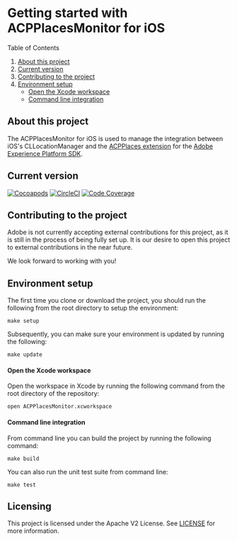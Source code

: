 # Getting started with ACPPlacesMonitor for iOS

Table of Contents

1. [About this project](#about-this-project)
2. [Current version](#current-version)
3. [Contributing to the project](#contributing-to-the-project)
4. [Environment setup](#environment-setup)
    - [Open the Xcode workspace](#open-the-xcode-workspace)
    - [Command line integration](#command-line-integration)    

## About this project

The ACPPlacesMonitor for iOS is used to manage the integration between iOS's CLLocationManager and the [ACPPlaces extension](https://cocoapods.org/pods/ACPPlaces) for the [Adobe Experience Platform SDK](https://github.com/Adobe-Marketing-Cloud/acp-sdks).

## Current version

[![Cocoapods](https://img.shields.io/cocoapods/v/ACPPlacesMonitor.svg?color=orange&label=ACPPlacesMonitor&logo=apple&logoColor=white)](https://cocoapods.org/pods/ACPPlacesMonitor)
[![CircleCI](https://img.shields.io/circleci/project/github/adobe/places-monitor-ios/master.svg?logo=circleci)](https://circleci.com/gh/adobe/workflows/places-monitor-ios)
[![Code Coverage](https://img.shields.io/codecov/c/github/sbenedicadb/places-monitor-ios/coverage.svg?logo=codecov)](https://codecov.io/gh/sbenedicadb/places-monitor-ios/branch/coverage)


## Contributing to the project

Adobe is not currently accepting external contributions for this project, as it is still in the process of being fully set up. It is our desire to open this project to external contributions in the near future.

We look forward to working with you!

## Environment setup

The first time you clone or download the project, you should run the following from the root directory to setup the environment:

~~~~
make setup
~~~~

Subsequently, you can make sure your environment is updated by running the following:

~~~~
make update
~~~~

#### Open the Xcode workspace

Open the workspace in Xcode by running the following command from the root directory of the repository:

~~~
open ACPPlacesMonitor.xcworkspace
~~~

#### Command line integration

From command line you can build the project by running the following command:

~~~~
make build
~~~~

You can also run the unit test suite from command line:

~~~~
make test
~~~~

## Licensing
This project is licensed under the Apache V2 License. See [LICENSE](LICENSE) for more information.
